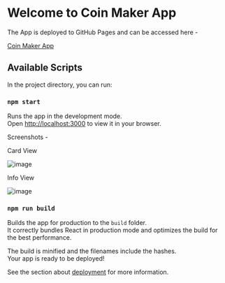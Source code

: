 # Welcome to Coin Maker App
The App is deployed to GitHub Pages and can be accessed here - 

[Coin Maker App](https://jayeshtiwari03.github.io/Coin-Maker-App/)

## Available Scripts

In the project directory, you can run:

### `npm start`

Runs the app in the development mode.\
Open [http://localhost:3000](http://localhost:3000) to view it in your browser.

Screenshots -

Card View

![image](https://user-images.githubusercontent.com/1297426/191093910-ae441af2-55b9-4f41-a896-2083a988139e.png)

Info View

![image](https://user-images.githubusercontent.com/1297426/191094035-744f47fb-88d9-40bc-81b6-6fa4a4020259.png)

### `npm run build`

Builds the app for production to the `build` folder.\
It correctly bundles React in production mode and optimizes the build for the best performance.

The build is minified and the filenames include the hashes.\
Your app is ready to be deployed!

See the section about [deployment](https://facebook.github.io/create-react-app/docs/deployment) for more information.
